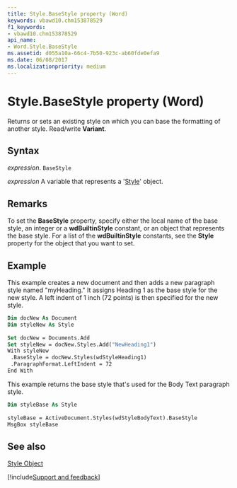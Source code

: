```yaml
---
title: Style.BaseStyle property (Word)
keywords: vbawd10.chm153878529
f1_keywords:
- vbawd10.chm153878529
api_name:
- Word.Style.BaseStyle
ms.assetid: d055a10a-66c4-7b50-923c-ab60fde0efa9
ms.date: 06/08/2017
ms.localizationpriority: medium
---
```



# Style.BaseStyle property (Word)

Returns or sets an existing style on which you can base the formatting of another style. Read/write **Variant**.


## Syntax

_expression_. `BaseStyle`

_expression_ A variable that represents a '[Style](Word.Style.md)' object.


## Remarks

To set the **BaseStyle** property, specify either the local name of the base style, an integer or a **wdBuiltinStyle** constant, or an object that represents the base style. For a list of the **wdBuiltinStyle** constants, see the **Style** property for the object that you want to set.


## Example

This example creates a new document and then adds a new paragraph style named "myHeading." It assigns Heading 1 as the base style for the new style. A left indent of 1 inch (72 points) is then specified for the new style.


```vb
Dim docNew As Document 
Dim styleNew As Style 
 
Set docNew = Documents.Add 
Set styleNew = docNew.Styles.Add("NewHeading1") 
With styleNew 
 .BaseStyle = docNew.Styles(wdStyleHeading1) 
 .ParagraphFormat.LeftIndent = 72 
End With
```

This example returns the base style that's used for the Body Text paragraph style.




```vb
Dim styleBase As Style 
 
styleBase = ActiveDocument.Styles(wdStyleBodyText).BaseStyle 
MsgBox styleBase
```


## See also


[Style Object](Word.Style.md)

[!include[Support and feedback](~/includes/feedback-boilerplate.md)]